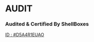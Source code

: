 # AUDIT

### Audited & Certified By ShellBoxes

[ID : #D5A4R1EUAO](https://audit.shellboxes.com/report.php?id=D5A4R1EUAO)
